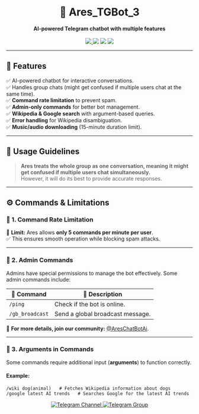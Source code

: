 <h1 align="center">🤖 Ares_TGBot_3</h1>
<p align="center">
  <b>AI-powered Telegram chatbot with multiple features</b>  
  <br><br>
  <a href="https://t.me/Ares_chatBot">
    <img src="https://img.shields.io/badge/Telegram-Bot-blue?style=for-the-badge&logo=telegram">
  </a>
  <img src="https://img.shields.io/github/stars/RKgroupkg/Ares_TGBot_3?style=for-the-badge">
  <img src="https://img.shields.io/github/forks/RKgroupkg/Ares_TGBot_3?style=for-the-badge">
  <img src="https://visitor-badge.glitch.me/badge?page_id=Ares_TGBot_3&style=for-the-badge">
</p>

---

## 🚀 Features  

✅ AI-powered chatbot for interactive conversations.  
✅ Handles group chats (might get confused if multiple users chat at the same time).  
✅ **Command rate limitation** to prevent spam.  
✅ **Admin-only commands** for better bot management.  
✅ **Wikipedia & Google search** with argument-based queries.  
✅ **Error handling** for Wikipedia disambiguation.  
✅ **Music/audio downloading** (15-minute duration limit).  

---

## 📌 Usage Guidelines  

> **Ares treats the whole group as one conversation, meaning it might get confused if multiple users chat simultaneously.**  
> However, it will do its best to provide accurate responses.  

---

## ⚙️ Commands & Limitations  

### 🔹 1. Command Rate Limitation  
🛑 **Limit:** Ares allows **only 5 commands per minute per user**.  
✅ This ensures smooth operation while blocking spam attacks.  

---

### 🔹 2. Admin Commands  
Admins have special permissions to manage the bot effectively. Some admin commands include:  

| 🔧 Command         | 📝 Description                          |
|------------------|----------------------------------|
| `/ping`         | Check if the bot is online.        |
| `/gb_broadcast` | Send a global broadcast message. |

🔗 **For more details, join our community:** [@AresChatBotAi](https://t.me/AresChatBotAi).  

---

### 🔹 3. Arguments in Commands  
Some commands require additional input (**arguments**) to function correctly.  

#### **Example:**  
```plaintext
/wiki dog(animal)   # Fetches Wikipedia information about dogs
/google latest AI trends   # Searches Google for the latest AI trends
```
<p align="center">
  <a href="https://t.me/Rkgroup_Bot">
    <img src="https://img.shields.io/static/v1?label=Join&message=Telegram%20Channel&color=blueviolet&style=for-the-badge&logo=telegram&logoColor=white" alt="Telegram Channel" />
  </a>
  <a href="https://telegram.me/Rkgroup_helpbot">
    <img src="https://img.shields.io/static/v1?label=Join&message=Telegram%20Group&color=blueviolet&style=for-the-badge&logo=telegram&logoColor=white" alt="Telegram Group" />
  </a>
</p>
